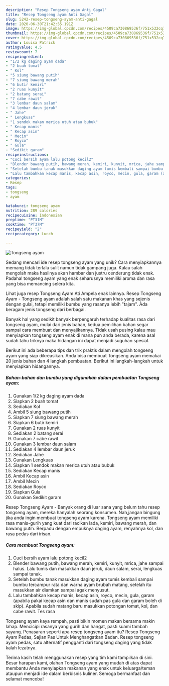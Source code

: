 ```yaml
---
description: "Resep Tongseng ayam Anti Gagal"
title: "Resep Tongseng ayam Anti Gagal"
slug: 5242-resep-tongseng-ayam-anti-gagal
date: 2020-06-30T21:42:55.191Z
image: https://img-global.cpcdn.com/recipes/4509ca730869536f/751x532cq70/tongseng-ayam-foto-resep-utama.jpg
thumbnail: https://img-global.cpcdn.com/recipes/4509ca730869536f/751x532cq70/tongseng-ayam-foto-resep-utama.jpg
cover: https://img-global.cpcdn.com/recipes/4509ca730869536f/751x532cq70/tongseng-ayam-foto-resep-utama.jpg
author: Louisa Patrick
ratingvalue: 4.5
reviewcount: 7
recipeingredient:
- "1/2 kg daging ayam dada"
- "2 buah tomat"
- " Kol"
- "5 siung bawang putih"
- "7 siung bawang merah"
- "6 butir kemiri"
- "2 ruas kunyit"
- "2 batang serai"
- "7 cabe rawit"
- "3 lembar daun salam"
- "4 lembar daun jeruk"
- " Jahe"
- " Lengkuas"
- "1 sendok makan merica utuh atau bubuk"
- " Kecap manis"
- " Kecap asin"
- " Mecin"
- " Royco"
- " Gula"
- "Sedikit garam"
recipeinstructions:
- "Cuci bersih ayam lalu potong kecil2"
- "Blender bawang putih, bawang merah, kemiri, kunyit, mrica, jahe sampai halus. Lalu tumis dan masukkan daun jeruk, daun salam, serai, lengkuas sampai tanak."
- "Setelah bumbu tanak masukkan daging ayam tumis kembali sampai bumbu tercampur rata dan warna ayam brubah matang, setelah itu masukkan air diamkan sampai agak menyusut."
- "Lalu tambahkan kecap manis, kecap asin, royco, mecin, gula, garam (apabila pakai kecap asin dan manis sudah pas gula dan garam boleh di skip). Apabila sudah matang baru masukkan potongan tomat, kol, dan cabe rawit. Tes rasa"
categories:
- Resep
tags:
- tongseng
- ayam

katakunci: tongseng ayam 
nutrition: 289 calories
recipecuisine: Indonesian
preptime: "PT31M"
cooktime: "PT37M"
recipeyield: "2"
recipecategory: Lunch

---
```



![Tongseng ayam](https://img-global.cpcdn.com/recipes/4509ca730869536f/751x532cq70/tongseng-ayam-foto-resep-utama.jpg)

Sedang mencari ide resep tongseng ayam yang unik? Cara menyiapkannya memang tidak terlalu sulit namun tidak gampang juga. Kalau salah mengolah maka hasilnya akan hambar dan justru cenderung tidak enak. Padahal tongseng ayam yang enak seharusnya memiliki aroma dan rasa yang bisa memancing selera kita.

Lihat juga resep Tongseng Ayam Ati Ampela enak lainnya. Resep Tongseng Ayam - Tongseng ayam adalah salah satu makanan khas yang sejenis dengan gulai, tetapi memiliki bumbu yang rasanya lebih &#34;tajam&#34;. Ada beragam jenis tongseng dari berbagai.

Banyak hal yang sedikit banyak berpengaruh terhadap kualitas rasa dari tongseng ayam, mulai dari jenis bahan, kedua pemilihan bahan segar sampai cara membuat dan menyajikannya. Tidak usah pusing kalau mau menyiapkan tongseng ayam enak di mana pun anda berada, karena asal sudah tahu triknya maka hidangan ini dapat menjadi suguhan spesial.


Berikut ini ada beberapa tips dan trik praktis dalam mengolah tongseng ayam yang siap dikreasikan. Anda bisa membuat Tongseng ayam memakai 20 jenis bahan dan 4 langkah pembuatan. Berikut ini langkah-langkah untuk menyiapkan hidangannya.

<!--inarticleads1-->

##### Bahan-bahan dan bumbu yang digunakan dalam pembuatan Tongseng ayam:

1. Gunakan 1/2 kg daging ayam dada
1. Siapkan 2 buah tomat
1. Sediakan  Kol
1. Ambil 5 siung bawang putih
1. Siapkan 7 siung bawang merah
1. Siapkan 6 butir kemiri
1. Gunakan 2 ruas kunyit
1. Sediakan 2 batang serai
1. Gunakan 7 cabe rawit
1. Gunakan 3 lembar daun salam
1. Sediakan 4 lembar daun jeruk
1. Sediakan  Jahe
1. Gunakan  Lengkuas
1. Siapkan 1 sendok makan merica utuh atau bubuk
1. Sediakan  Kecap manis
1. Ambil  Kecap asin
1. Ambil  Mecin
1. Sediakan  Royco
1. Siapkan  Gula
1. Gunakan Sedikit garam


Resep Tongseng Ayam - Banyak orang di luar sana yang belum tahu resep tongseng ayam, mereka hanyalah seorang konsumen. Nah,jangan bingung jika anda ingin membuat tongseng ayam karena. Tongseng ayam memiliki rasa manis-gurih yang kuat dari racikan lada, kemiri, bawang merah, dan bawang putih. Berpadu dengan empuknya daging ayam, renyahnya kol, dan rasa pedas dari irisan. 

<!--inarticleads2-->

##### Cara membuat Tongseng ayam:

1. Cuci bersih ayam lalu potong kecil2
1. Blender bawang putih, bawang merah, kemiri, kunyit, mrica, jahe sampai halus. Lalu tumis dan masukkan daun jeruk, daun salam, serai, lengkuas sampai tanak.
1. Setelah bumbu tanak masukkan daging ayam tumis kembali sampai bumbu tercampur rata dan warna ayam brubah matang, setelah itu masukkan air diamkan sampai agak menyusut.
1. Lalu tambahkan kecap manis, kecap asin, royco, mecin, gula, garam (apabila pakai kecap asin dan manis sudah pas gula dan garam boleh di skip). Apabila sudah matang baru masukkan potongan tomat, kol, dan cabe rawit. Tes rasa


Tongseng ayam kaya rempah, pasti bikin momen makan bersama makin lahap. Mencicipi rasanya yang gurih dan hangat, pasti suami tambah sayang. Penasaran seperti apa resep tongseng ayam itu? Resep Tongseng Ayam Pedas, Sajian Pas Untuk Menghangatkan Badan. Resep tongseng ayam pedas, satu alternatif pengganti dari tongseng daging yang tidak kalah lezatnya. 

Terima kasih telah menggunakan resep yang tim kami tampilkan di sini. Besar harapan kami, olahan Tongseng ayam yang mudah di atas dapat membantu Anda menyiapkan makanan yang enak untuk keluarga/teman ataupun menjadi ide dalam berbisnis kuliner. Semoga bermanfaat dan selamat mencoba!
